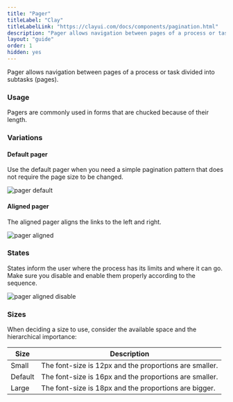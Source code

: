 ```yaml
---
title: "Pager"
titleLabel: "Clay"
titleLabelLink: "https://clayui.com/docs/components/pagination.html"
description: "Pager allows navigation between pages of a process or task divided into subtasks (pages)."
layout: "guide"
order: 1
hidden: yes
---
```


Pager allows navigation between pages of a process or task divided into subtasks (pages).

### Usage

Pagers are commonly used in forms that are chucked because of their length.

### Variations

#### Default pager

Use the default pager when you need a simple pagination pattern that does not require the page size to be changed.

![pager default](/images/lexicon/pagerDefault.png)

#### Aligned pager

The aligned pager aligns the links to the left and right.

![pager aligned](/images/lexicon/pagerAligned.png)

### States

States inform the user where the process has its limits and where it can go. Make sure you disable and enable them properly according to the sequence.

![pager aligned disable](/images/lexicon/pagerAlignedDisable.png)

### Sizes

When deciding a size to use, consider the available space and the hierarchical importance:

| Size | Description |
| ---- | ----------- |
| Small | The font-size is 12px and the proportions are smaller. |
| Default | The font-size is 16px and the proportions are smaller. |
| Large | The font-size is 18px and the proportions are bigger. |
